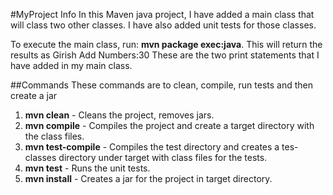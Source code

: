 #MyProject Info
In this Maven java project, I have added a main class that will class two other classes.
I have also added unit tests for those classes.

To execute the main class, run: **mvn package exec:java**.
This will return the results as
Girish
Add Numbers:30
These are the two print statements that I have added in my main class.

##Commands
 These commands are to clean, compile, run tests and then create a jar

1. **mvn clean** - Cleans the project, removes jars.
2. **mvn compile** - Compiles the project and create a target directory with the class files.
3. **mvn test-compile** - Compiles the test directory and creates a tes-classes directory under target with class files for the tests.
4. **mvn test** - Runs the unit tests.
5. **mvn install** - Creates a jar for the project in target directory.